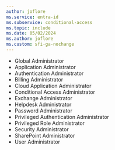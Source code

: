 ```yaml
---
author: joflore
ms.service: entra-id
ms.subservice: conditional-access
ms.topic: include
ms.date: 05/02/2024
ms.author: joflore
ms.custom: sfi-ga-nochange
---
```


- Global Administrator
- Application Administrator
- Authentication Administrator
- Billing Administrator
- Cloud Application Administrator
- Conditional Access Administrator
- Exchange Administrator
- Helpdesk Administrator
- Password Administrator
- Privileged Authentication Administrator
- Privileged Role Administrator
- Security Administrator
- SharePoint Administrator
- User Administrator